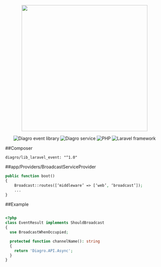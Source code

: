 <p align="center"><a href="https://www.diagro.be" target="_blank"><img src="https://diagro.be/assets/img/diagro-logo.svg" width="400"></a></p>

<p align="center">
<img src="https://img.shields.io/badge/project-lib_laravel_event-yellowgreen" alt="Diagro event library">
<img src="https://img.shields.io/badge/type-library-informational" alt="Diagro service">
<img src="https://img.shields.io/badge/php-8.1-blueviolet" alt="PHP">
<img src="https://img.shields.io/badge/laravel-9.0-red" alt="Laravel framework">
</p>

##Composer

`diagro/lib_laravel_event: "^1.0"`

##app/Providers/BroadcastServiceProvider

```php
public function boot()
{
    Broadcast::routes([‘middleware’ => [‘web’, ‘broadcast’]);
    ...
}
```

##Example

```php

<?php
class EventResult implements ShouldBroadcast
{
  use BroadcastWhenOccupied;

  protected function channelName(): string
  {
    return 'Diagro.API.Async';
  }
}
```
